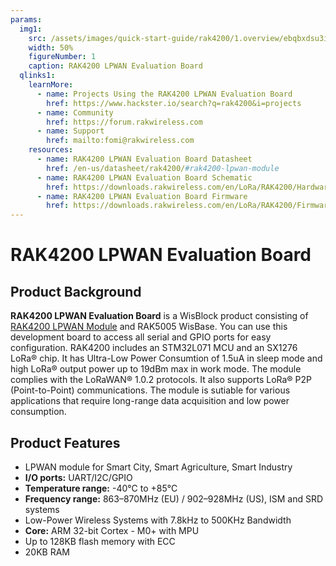```yaml
---
params:
  img1:
    src: /assets/images/quick-start-guide/rak4200/1.overview/ebqbxdsu3iazrm9y4jp3.png
    width: 50%
    figureNumber: 1
    caption: RAK4200 LPWAN Evaluation Board
  qlinks1:
    learnMore:
      - name: Projects Using the RAK4200 LPWAN Evaluation Board
        href: https://www.hackster.io/search?q=rak4200&i=projects
      - name: Community
        href: https://forum.rakwireless.com
      - name: Support
        href: mailto:fomi@rakwireless.com
    resources:
      - name: RAK4200 LPWAN Evaluation Board Datasheet
        href: /en-us/datasheet/rak4200/#rak4200-lpwan-module
      - name: RAK4200 LPWAN Evaluation Board Schematic
        href: https://downloads.rakwireless.com/en/LoRa/RAK4200/Hardware-Specification/RAK4200_EVB_Schematic.pdf
      - name: RAK4200 LPWAN Evaluation Board Firmware 
        href: https://downloads.rakwireless.com/en/LoRa/RAK4200/Firmware/
---
```


# RAK4200 LPWAN Evaluation Board

<rk-img :params="$page.frontmatter.params.img1" />

## Product Background
**RAK4200 LPWAN Evaluation Board** is a WisBlock product consisting of [RAK4200 LPWAN Module](https://store.rakwireless.com/products/rak4200-lora-module) and RAK5005 WisBase. You can use this development board to access all serial and GPIO ports for easy configuration. RAK4200 includes an STM32L071 MCU and an SX1276 LoRa® chip. It has Ultra-Low Power Consumtion of 1.5uA in sleep mode and high LoRa® output power up to 19dBm max in work mode. The module complies with the LoRaWAN® 1.0.2 protocols. It also supports LoRa® P2P (Point-to-Point) communications. The module is sutiable for various applications that require long-range data acquisition and low power consumption.

<rk-btn
  src="quick-start-guide.html"
  label="Set up Your RAK4200 LPWAN Evaluation Board"
/>

<rk-quick-links :params="$page.frontmatter.params.qlinks1" />

## Product Features
- LPWAN module for Smart City, Smart Agriculture, Smart Industry
- **I/O ports:** UART/I2C/GPIO
- **Temperature range:** -40°C to +85°C
- **Frequency range:** 863–870MHz (EU) / 902–928MHz (US), ISM and SRD systems
- Low-Power Wireless Systems with 7.8kHz to 500KHz Bandwidth
- **Core:** ARM 32-bit Cortex - M0+ with MPU
- Up to 128KB flash memory with ECC
- 20KB RAM

